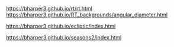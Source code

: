 https://bharper3.github.io/rt/rt.html
https://bharper3.github.io/RT_backgrounds/angular_diameter.html

https://bharper3.github.io/ecliptic/index.html

https://bharper3.github.io/seasons2/index.html
